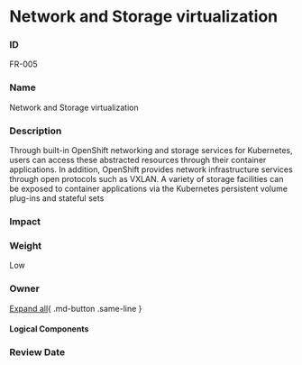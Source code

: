 

# Network and Storage virtualization

### ID

FR-005

### Name

Network and Storage virtualization

### Description

Through built-in OpenShift networking and storage services for Kubernetes, users
can access these abstracted resources through their container applications. In
addition, OpenShift provides network infrastructure services through open protocols
such as VXLAN. A variety of storage facilities can be exposed to container
applications via the Kubernetes persistent volume plug-ins and stateful sets

### Impact



### Weight

Low

### Owner



[Expand all](#){ .md-button .same-line }

#### Logical Components


    



### Review Date



